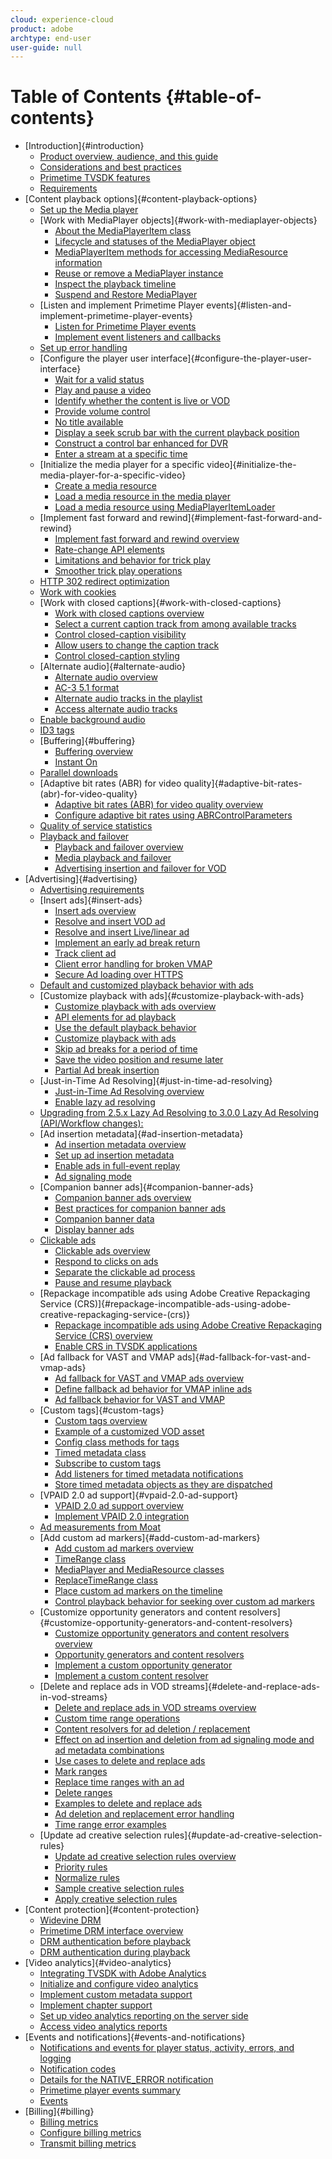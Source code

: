 ```yaml
---
cloud: experience-cloud
product: adobe
archtype: end-user
user-guide: null
---
```


# Table of Contents {#table-of-contents}

+ [Introduction]{#introduction}
   + [Product overview, audience, and this guide](android-3.0-introduction/overview-prod-audience-guide/android-3.0-overview-prod-audience-guide.md)
   + [Considerations and best practices](android-3.0-introduction/overview-prod-audience-guide/android-3.0-considerations.md)
   + [Primetime TVSDK features](android-3.0-introduction/overview-prod-audience-guide/android-3.0-overview-of-the-player.md)
   + [Requirements](android-3.0-introduction/android-3.0-requirements.md)
+ [Content playback options]{#content-playback-options}
   + [Set up the Media player](android-3.0-content-playback-options-android2/android-3.0-mediaplayer-set-up-android.md)
   + [Work with MediaPlayer objects]{#work-with-mediaplayer-objects}
      + [About the MediaPlayerItem class](android-3.0-content-playback-options-android2/mediaplayerobjects-working-with/android-3.0-mediaplayeritem-class-about.md)
      + [Lifecycle and statuses of the MediaPlayer object](android-3.0-content-playback-options-android2/mediaplayerobjects-working-with/android-3.0-mediaplayer-object-lifecycle-states.md)
      + [MediaPlayerItem methods for accessing MediaResource information](android-3.0-content-playback-options-android2/mediaplayerobjects-working-with/android-3.0-mediaplayeritem-accessing-mediaresource.md)
      + [Reuse or remove a MediaPlayer instance](android-3.0-content-playback-options-android2/mediaplayerobjects-working-with/android-3.0-mediaplayer-reuse-or-remove.md)
      + [Inspect the playback timeline](android-3.0-content-playback-options-android2/mediaplayerobjects-working-with/android-3.0-timeline-inspect-playback.md)
      + [Suspend and Restore MediaPlayer](android-3.0-content-playback-options-android2/mediaplayerobjects-working-with/android-3.0-suspend-and-restore.md)
   + [Listen and implement Primetime Player events]{#listen-and-implement-primetime-player-events}
	  + [Listen for Primetime Player events](android-3.0-content-playback-options-android2/events-listen-for/android-3.0-events-listen-for.md)
      + [Implement event listeners and callbacks](android-3.0-content-playback-options-android2/events-listen-for/android-3.0-event-listeners-implement.md)
   + [Set up error handling](android-3.0-content-playback-options-android2/android-3.0-error-handling-set-up.md)
   + [Configure the player user interface]{#configure-the-player-user-interface}
      + [Wait for a valid status](android-3.0-content-playback-options-android2/ui-configure/android-3.0-ui-state-prepared-wait-for.md)
      + [Play and pause a video](android-3.0-content-playback-options-android2/ui-configure/android-3.0-ui-pause-play-implement.md)
      + [Identify whether the content is live or VOD](android-3.0-content-playback-options-android2/ui-configure/android-3.0-ui-content-live-vod-identify.md)
      + [Provide volume control](android-3.0-content-playback-options-android2/ui-configure/android-3.0-ui-volume-control.md)
      + [No title available](android-3.0-content-playback-options-android2/ui-configure/t-psdk-android-3.0-ui-duration-time-display.md)
      + [Display a seek scrub bar with the current playback position](android-3.0-content-playback-options-android2/ui-configure/android-3.0-ui-seek-scrub-bar-display.md)
      + [Construct a control bar enhanced for DVR](android-3.0-content-playback-options-android2/ui-configure/android-3.0-ui-ctrl-bar-for-dvr-construct.md)
      + [Enter a stream at a specific time](android-3.0-content-playback-options-android2/ui-configure/android-3.0-ui-stream-entry-control.md)
   + [Initialize the media player for a specific video]{#initialize-the-media-player-for-a-specific-video}
      + [Create a media resource](android-3.0-content-playback-options-android2/mediaplayer-initialize-for-video/android-3.0-media-resource-create.md)
      + [Load a media resource in the media player](android-3.0-content-playback-options-android2/mediaplayer-initialize-for-video/android-3.0-media-resource-load.md)
      + [Load a media resource using MediaPlayerItemLoader](android-3.0-content-playback-options-android2/mediaplayer-initialize-for-video/android-3.0-media-resource-mediaplayeritemloader.md)
   + [Implement fast forward and rewind]{#implement-fast-forward-and-rewind}
	  + [Implement fast forward and rewind overview](android-3.0-content-playback-options-android2/trick-play-implement/android-3.0-trick-play-implement.md)
      + [Rate-change API elements](android-3.0-content-playback-options-android2/trick-play-implement/android-3.0-trick-play-apis.md)
      + [Limitations and behavior for trick play](android-3.0-content-playback-options-android2/trick-play-implement/android-3.0-trick-play-limitations.md)
      + [Smoother trick play operations](android-3.0-content-playback-options-android2/trick-play-implement/android-3.0-trick-play-smooth.md)
   + [HTTP 302 redirect optimization](android-3.0-content-playback-options-android2/android-3.0-302-redirect-overview.md)
   + [Work with cookies](android-3.0-content-playback-options-android2/android-3.0-cookies-work-with.md)
   + [Work with closed captions]{#work-with-closed-captions}
	  + [Work with closed captions overview](android-3.0-content-playback-options-android2/closed-captions-set-up/android-3.0-closed-captions-set-up.md)
      + [Select a current caption track from among available tracks](android-3.0-content-playback-options-android2/closed-captions-set-up/android-3.0-closed-caption-available.md)
      + [Control closed-caption visibility](android-3.0-content-playback-options-android2/closed-captions-set-up/closed-caption-visibility-control/android-3.0-closed-caption-visibility-control.md)
      + [Allow users to change the caption track](android-3.0-content-playback-options-android2/closed-captions-set-up/closed-caption-visibility-control/android-3.0-closed-caption-change.md)
      + [Control closed-caption styling](android-3.0-content-playback-options-android2/closed-captions-set-up/android-3.0-closed-caption-styling.md)
   + [Alternate audio]{#alternate-audio}
      + [Alternate audio overview](android-3.0-content-playback-options-android2/alternate-audio/android-3.0-alternate-audio.md)
      + [AC-3 5.1 format](android-3.0-content-playback-options-android2/alternate-audio/android-3.0-ac-3-5.1-format.md)
      + [Alternate audio tracks in the playlist](android-3.0-content-playback-options-android2/alternate-audio/android-3.0-alternate-audio-in-playlist.md)
      + [Access alternate audio tracks](android-3.0-content-playback-options-android2/alternate-audio/android-3.0-alternate-audio-implement.md)
   + [Enable background audio](android-3.0-content-playback-options-android2/android-3.0-background-audio.md)
   + [ID3 tags](android-3.0-content-playback-options-android2/android-3.0-id3-metadata-retrieve.md)
   + [Buffering]{#buffering}
      + [Buffering overview](android-3.0-content-playback-options-android2/buffering-configuration/android-3.0-buffering-configuration.md)
      + [Instant On](android-3.0-content-playback-options-android2/buffering-configuration/android-3.0-instant-on.md)
   + [Parallel downloads](android-3.0-content-playback-options-android2/android-3.0-parallel-downloads.md)
   + [Adaptive bit rates (ABR) for video quality]{#adaptive-bit-rates-(abr)-for-video-quality}
      + [Adaptive bit rates (ABR) for video quality overview](android-3.0-content-playback-options-android2/abr-control-quality/android-3.0-abr-control-quality.md)
      + [Configure adaptive bit rates using ABRControlParameters](android-3.0-content-playback-options-android2/abr-control-quality/android-3.0-abr-set-using-abrparameters.md)
   + [Quality of service statistics](android-3.0-content-playback-options-android2/android-3.0-qos-statistics-monitor.md)
   + [Playback and failover](#playback-and-failover)
      + [Playback and failover overview](android-3.0-content-playback-options-android2/failover-for-playback/android-3.0-failover-for-playback.md)
      + [Media playback and failover](android-3.0-content-playback-options-android2/failover-for-playback/android-3.0-failover-media-playback.md)
      + [Advertising insertion and failover for VOD](android-3.0-content-playback-options-android2/failover-for-playback/android-3.0-failover-ad-insertion-for-vod.md)
+ [Advertising]{#advertising}
   + [Advertising requirements](android-3.0-advertising/ad-insertion/android-3.0-ad-insertion-TOC.md) 
   + [Insert ads]{#insert-ads}
      + [Insert ads overview](android-3.0-advertising/ad-insertion/ad-insertion-about/android-3.0-ad-insertion-about.md)
      + [Resolve and insert VOD ad](android-3.0-advertising/ad-insertion/ad-insertion-about/android-3.0-ad-resolving-client-vod.md)
      + [Resolve and insert Live/linear ad](android-3.0-advertising/ad-insertion/ad-insertion-about/android-3.0-ad-resolving-client-live-linear.md)
      + [Implement an early ad break return](android-3.0-advertising/ad-insertion/ad-insertion-about/android-3.0-early-ad-break-return.md)
      + [Track client ad](android-3.0-advertising/ad-insertion/ad-insertion-about/android-3.0-ad-tracking-client.md)
      + [Client error handling for broken VMAP](android-3.0-advertising/ad-insertion/ad-insertion-about/android-3.0-broken-vmap-error.md)
      + [Secure Ad loading over HTTPS](android-3.0-advertising/ad-insertion/ad-insertion-about/android-3.0-secure-ad-loading.md)
   + [Default and customized playback behavior with ads](android-3.0-advertising/ad-insertion/android-3.0-playback-post1.2.md)
   + [Customize playback with ads]{#customize-playback-with-ads}
      + [Customize playback with ads overview](android-3.0-advertising/ad-insertion/playback-customize/android-3.0-playback-customize.md)
      + [API elements for ad playback](android-3.0-advertising/ad-insertion/playback-customize/android-3.0-playback-ad-custom-elements.md)
      + [Use the default playback behavior](android-3.0-advertising/ad-insertion/playback-customize/android-3.0-playback-use-default.md)
      + [Customize playback with ads](android-3.0-advertising/ad-insertion/playback-customize/android-3.0-playback-customize.md)
      + [Skip ad breaks for a period of time](android-3.0-advertising/ad-insertion/playback-customize/android-3.0-playback-skip-breaks.md)
      + [Save the video position and resume later](android-3.0-advertising/ad-insertion/playback-customize/android-3.0-playback-save-position.md)
      + [Partial Ad break insertion](android-3.0-advertising/ad-insertion/playback-customize/android-3.0-partial-ad-break-insertion.md)
   + [Just-in-Time Ad Resolving]{#just-in-time-ad-resolving}
      + [Just-in-Time Ad Resolving overview](android-3.0-advertising/ad-insertion/c-lazy-ad-resolving/c-lazy-ad-resolving.md)
      + [Enable lazy ad resolving](android-3.0-advertising/ad-insertion/c-lazy-ad-resolving/t-enable-lazy-ad-resolving.md)
   + [Upgrading from 2.5.x Lazy Ad Resolving to 3.0.0 Lazy Ad Resolving   (API/Workflow changes):](android-3.0-advertising/ad-insertion/t-upgrade-to-3.0.md)
   + [Ad insertion metadata]{#ad-insertion-metadata}
      + [Ad insertion metadata overview](android-3.0-advertising/ad-insertion/ad-insertion-metadata/android-3.0-ad-insertion-metadata.md)
      + [Set up ad insertion metadata](android-3.0-advertising/ad-insertion/ad-insertion-metadata/android-3.0-ad-insertion-metadata-set-up.md)
      + [Enable ads in full-event replay](android-3.0-advertising/ad-insertion/ad-insertion-metadata/ad-full-event-replay/android-3.0-ad-full-event-replay.md)
      + [Ad signaling mode](android-3.0-advertising/ad-insertion/ad-insertion-metadata/ad-full-event-replay/android-3.0-ad-signaling-mode.md)
   + [Companion banner ads]{#companion-banner-ads}
      + [Companion banner ads overview](android-3.0-advertising/ad-insertion/comp-banner-ads/android-3.0-companion-banner-ads.md)
      + [Best practices for companion banner ads](android-3.0-advertising/ad-insertion/comp-banner-ads/android-3.0-banners-best-practices.md)
      + [Companion banner data](android-3.0-advertising/ad-insertion/comp-banner-ads/android-3.0-companion-banner-data.md)
      + [Display banner ads](android-3.0-advertising/ad-insertion/comp-banner-ads/android-3.0-companion-banner-ads-display.md)
   + [Clickable ads](#clickable-ads)
      + [Clickable ads overview](android-3.0-advertising/ad-insertion/clickable-ads/android-3.0-clickable-ads.md)
      + [Respond to clicks on ads](android-3.0-advertising/ad-insertion/clickable-ads/android-3.0-respond-to-ad-clicks.md)
      + [Separate the clickable ad process](android-3.0-advertising/ad-insertion/clickable-ads/android-3.0-separate-clickable-ad-process.md)
      + [Pause and resume playback](android-3.0-advertising/ad-insertion/clickable-ads/android-3.0-pausing-resuming-playback.md)
   + [Repackage incompatible ads using Adobe Creative Repackaging Service (CRS)]{#repackage-incompatible-ads-using-adobe-creative-repackaging-service-(crs)}
      + [Repackage incompatible ads using Adobe Creative Repackaging Service (CRS) overview](android-3.0-advertising/ad-insertion/ad-transcoding/android-3.0-ad-transcoding.md)
      + [Enable CRS in TVSDK applications](android-3.0-advertising/ad-insertion/ad-transcoding/android-3.0-enable-crs.md)
   + [Ad fallback for VAST and VMAP ads]{#ad-fallback-for-vast-and-vmap-ads}
      + [Ad fallback for VAST and VMAP ads overview](android-3.0-advertising/ad-insertion/ad-fallback/android-3.0-ad-fallback.md)
      + [Define fallback ad behavior for VMAP inline ads](android-3.0-advertising/ad-insertion/ad-fallback/android-3.0-ad-fallback-set-up.md)
      + [Ad fallback behavior for VAST and VMAP](android-3.0-advertising/ad-insertion/ad-fallback/android-3.0-ad-fallback-behavior.md)
   + [Custom tags]{#custom-tags}
      + [Custom tags overview](android-3.0-advertising/ad-insertion/custom-tags-configure/android-3.0-custom-tags-configure.md)
      + [Example of a customized VOD asset](android-3.0-advertising/ad-insertion/custom-tags-configure/android-3.0-custom-tags-overview.md)
      + [Config class methods for tags](android-3.0-advertising/ad-insertion/custom-tags-configure/android-3.0-custom-tags-psdkconfig-methods.md)
      + [Timed metadata class](android-3.0-advertising/ad-insertion/custom-tags-configure/android-3.0-custom-tags-timedmetadata-class.md)
      + [Subscribe to custom tags](android-3.0-advertising/ad-insertion/custom-tags-configure/android-3.0-custom-tags-subscribe.md)
      + [Add listeners for timed metadata notifications](android-3.0-advertising/ad-insertion/custom-tags-configure/android-3.0-custom-tags-receive-notifications.md)
      + [Store timed metadata objects as they are dispatched](android-3.0-advertising/ad-insertion/custom-tags-configure/android-3.0-timed-metadata-store.md)
   + [VPAID 2.0 ad support]{#vpaid-2.0-ad-support}
      + [VPAID 2.0 ad support overview](android-3.0-advertising/ad-insertion/vpaid-2.0-ads/android-3.0-vpaid-2.0-ads.md)
      + [Implement VPAID 2.0 integration](android-3.0-advertising/ad-insertion/vpaid-2.0-ads/android-3.0-include-vpaid20-support.md)
   + [Ad measurements from Moat](android-3.0-advertising/ad-insertion/android-3.0-ad-measurements-from-moat.md)
   + [Add custom ad markers]{#add-custom-ad-markers}
      + [Add custom ad markers overview](android-3.0-advertising/ad-insertion/ad-markers-add-custom/android-3.0-ad-markers-add-custom.md)
      + [TimeRange class](android-3.0-advertising/ad-insertion/ad-markers-add-custom/android-3.0-timerange-class.md)
      + [MediaPlayer and MediaResource classes](android-3.0-advertising/ad-insertion/ad-markers-add-custom/android-3.0-mediaplayer-mediaresource-classes.md)
      + [ReplaceTimeRange class](android-3.0-advertising/ad-insertion/ad-markers-add-custom/android-3.0-replacetimerange-class.md)
      + [Place custom ad markers on the timeline](android-3.0-advertising/ad-insertion/ad-markers-add-custom/android-3.0-place-custom-ad-markers-on-timeline.md)
      + [Control playback behavior for seeking over custom ad markers](android-3.0-advertising/ad-insertion/ad-markers-add-custom/android-3.0-ad-markers-control-seek.md)
   + [Customize opportunity generators and content resolvers]{#customize-opportunity-generators-and-content-resolvers}
      + [Customize opportunity generators and content resolvers overview](android-3.0-advertising/ad-insertion/content-resolver/android-3.0-content-resolver.md)
      + [Opportunity generators and content resolvers](android-3.0-advertising/ad-insertion/content-resolver/android-3.0-content-resolver-about.md)
      + [Implement a custom opportunity generator](android-3.0-advertising/ad-insertion/content-resolver/android-3.0-opp-detector-impl-android.md)
      + [Implement a custom content resolver](android-3.0-advertising/ad-insertion/content-resolver/android-3.0-content-resolver-implement.md)
   + [Delete and replace ads in VOD streams]{#delete-and-replace-ads-in-vod-streams}
      + [Delete and replace ads in VOD streams overview](android-3.0-advertising/ad-insertion/delete-replace-content-vod/android-3.0-delete-replace-content-vod.md)
      + [Custom time range operations](android-3.0-advertising/ad-insertion/delete-replace-content-vod/custom-time-range-ops/android-3.0-custom-time-range-ops-android.md)
      + [Content resolvers for ad deletion / replacement](android-3.0-advertising/ad-insertion/delete-replace-content-vod/custom-time-range-ops/android-3.0-content-resolvers-for-ad-deletion.md)
      + [Effect on ad insertion and deletion from ad signaling mode and ad metadata combinations](android-3.0-advertising/ad-insertion/delete-replace-content-vod/c-psdk-android-3.0-signaling-mode-metadata-combos-android.md)
      + [Use cases to delete and replace ads](android-3.0-advertising/ad-insertion/delete-replace-content-vod/ad-delete-replace-use-cases/android-3.0-ad-delete-replace-use-cases.md)
      + [Mark ranges](android-3.0-advertising/ad-insertion/delete-replace-content-vod/ad-delete-replace-use-cases/android-3.0-mark-ranges-android.md)
      + [Replace time ranges with an ad](android-3.0-advertising/ad-insertion/delete-replace-content-vod/ad-delete-replace-use-cases/android-3.0-replace-ranges-with-aud-ad-android.md)
      + [Delete ranges](android-3.0-advertising/ad-insertion/delete-replace-content-vod/ad-delete-replace-use-cases/android-3.0-delete-ranges-with-aud-ad-android.md)
      + [Examples to delete and replace ads](android-3.0-advertising/ad-insertion/delete-replace-content-vod/android-3.0-ad-delete-replace-examples.md)
      + [Ad deletion and replacement error handling](android-3.0-advertising/ad-insertion/delete-replace-content-vod/ad-delete-replace-error-handling/android-3.0-ad-delete-replace-error-handling.md)
      + [Time range error examples](android-3.0-advertising/ad-insertion/delete-replace-content-vod/ad-delete-replace-error-handling/android-3.0-timerange-error-examples-dhls.md)
   + [Update ad creative selection rules]{#update-ad-creative-selection-rules}
      + [Update ad creative selection rules overview](android-3.0-advertising/ad-insertion/android-3.0-updating-rules/android-3.0-updating-rules.md)
      + [Priority rules](android-3.0-advertising/ad-insertion/android-3.0-updating-rules/android-3.0-priority-rule.md)
      + [Normalize rules](android-3.0-advertising/ad-insertion/android-3.0-updating-rules/android-3.0-normalize-rule.md)
      + [Sample creative selection rules](android-3.0-advertising/ad-insertion/android-3.0-updating-rules/android-3.0-sample-rule-files.md)
      + [Apply creative selection rules](android-3.0-advertising/ad-insertion/android-3.0-updating-rules/android-3.0-how-tvsdk-applies-csr.md)
+ [Content protection]{#content-protection}
   + [Widevine DRM](android-3.0-content-security/android-3.0-drm-widevine.md)
   + [Primetime DRM interface overview](android-3.0-content-security/android-3.0-drm-interface.md)
   + [DRM authentication before playback](android-3.0-content-security/android-3.0-drm-auth-before-playback.md)
   + [DRM authentication during playback](android-3.0-content-security/android-3.0-drm-auth-during-playback.md)
+ [Video analytics]{#video-analytics}
   + [Integrating TVSDK with Adobe Analytics](va-integration-overview/android-3.0-va-integration-overview/android-3.0-va-integration-overview.md)
   + [Initialize and configure video analytics](va-integration-overview/android-3.0-va-integration-overview/android-3.0-va-integrate-heartbeats.md)
   + [Implement custom metadata support](va-integration-overview/android-3.0-va-integration-overview/android-3.0-va-custom-metadata.md)
   + [Implement chapter support](va-integration-overview/android-3.0-va-integration-overview/android-3.0-va-chapter-support.md)
   + [Set up video analytics reporting on the server side](va-integration-overview/android-3.0-va-integration-overview/android-3.0-va-server-side-reporting-set-up.md)
   + [Access video analytics reports](va-integration-overview/android-3.0-va-integration-overview/android-3.0-va-reports-access.md)
+ [Events and notifications]{#events-and-notifications}
   + [Notifications and events for player status, activity, errors, and logging](android-3.0-events-notifications/android-3.0-notification-system.md)
   + [Notification codes](android-3.0-events-notifications/notification-codes/android-3.0-notification-codes.md)
   + [Details for the NATIVE_ERROR notification](android-3.0-events-notifications/notification-codes/android-3.0-native-error-summary.md)
   + [Primetime player events summary](android-3.0-events-notifications/events-summary/android-3.0-events-summary.md)
   + [Events](android-3.0-events-notifications/events-summary/android-3.0-events.md)
+ [Billing]{#billing}
   + [Billing metrics](android-3.0-billing-title/billing/android-3.0-billing.md)
   + [Configure billing metrics](android-3.0-billing-title/billing/android-3.0-billing-config.md)
   + [Transmit billing metrics](android-3.0-billing-title/billing/android-3.0-billing-data-format.md)
